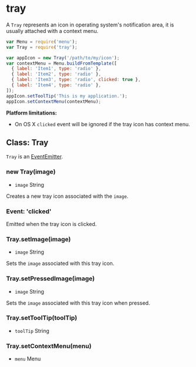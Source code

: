 # tray

A `Tray` represents an icon in operating system's notification area, it is
usually attached with a context menu.

```javascript
var Menu = require('menu');
var Tray = require('tray');

var appIcon = new Tray('/path/to/my/icon');
var contextMenu = Menu.buildFromTemplate([
  { label: 'Item1', type: 'radio' },
  { label: 'Item2', type: 'radio' },
  { label: 'Item3', type: 'radio', clicked: true },
  { label: 'Item4', type: 'radio' },
]);
appIcon.setToolTip('This is my application.');
appIcon.setContextMenu(contextMenu);
```

__Platform limitations:__

* On OS X `clicked` event will be ignored if the tray icon has context menu.

## Class: Tray

`Tray` is an [EventEmitter](event-emitter).

### new Tray(image)

* `image` String

Creates a new tray icon associated with the `image`.

### Event: 'clicked'

Emitted when the tray icon is clicked.

### Tray.setImage(image)

* `image` String

Sets the `image` associated with this tray icon.

### Tray.setPressedImage(image)

* `image` String

Sets the `image` associated with this tray icon when pressed.

### Tray.setToolTip(toolTip)

* `toolTip` String

### Tray.setContextMenu(menu)

* `menu` Menu

[event-emitter]: http://nodejs.org/api/events.html#events_class_events_eventemitter
